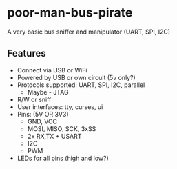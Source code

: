 # poor-man-bus-pirate
A very basic bus sniffer and manipulator (UART, SPI, I2C)

## Features

- Connect via USB or WiFi
- Powered by USB or own circuit (5v only?)
- Protocols supported: UART, SPI, I2C, parallel
    - Maybe - JTAG
- R/W or sniff
- User interfaces: tty, curses, ui
- Pins: (5V OR 3V3)
    - GND, VCC
    - MOSI, MISO, SCK, 3xSS
    - 2x RX,TX + USART
    - I2C
    - PWM
- LEDs for all pins (high and low?)
